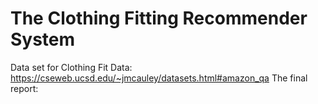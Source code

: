 # The Clothing Fitting Recommender System
Data set for Clothing Fit Data: https://cseweb.ucsd.edu/~jmcauley/datasets.html#amazon_qa
The final report:




